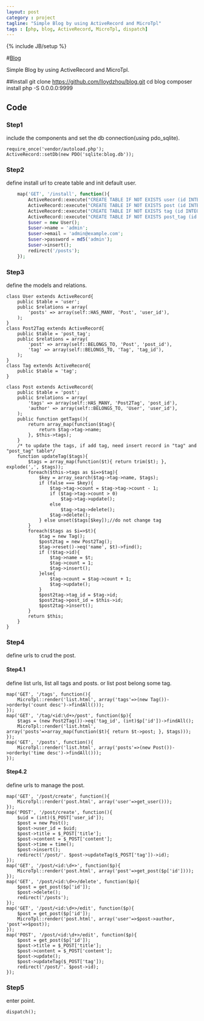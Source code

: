 ```yaml
---
layout: post
category : project
tagline: "Simple Blog by using ActiveRecord and MicroTpl"
tags : [php, blog, ActiveRecord, MicroTpl, dispatch]
---
```

{% include JB/setup %}

#[Blog](https://github.com/lloydzhou/blog.git)


Simple Blog by using ActiveRecord and MicroTpl.

##install
	git clone https://github.com/lloydzhou/blog.git
    cd blog
    composer install
    php -S 0.0.0.0:9999

## Code

### Step1

include the components and set the db connection(using pdo_sqlite).

    require_once('vendor/autoload.php');
    ActiveRecord::setDb(new PDO('sqlite:blog.db'));

### Step2

define install url to create table and init default user.

```php
    map('GET', '/install', function(){
        ActiveRecord::execute("CREATE TABLE IF NOT EXISTS user (id INTEGER PRIMARY KEY, name TEXT, email TEXT, password TEXT);");
        ActiveRecord::execute("CREATE TABLE IF NOT EXISTS post (id INTEGER PRIMARY KEY, user_id INTEGER, title TEXT,content TEXT, time INTEGER);");
        ActiveRecord::execute("CREATE TABLE IF NOT EXISTS tag (id INTEGER PRIMARY KEY, name TEXT, count INTEGER);");
        ActiveRecord::execute("CREATE TABLE IF NOT EXISTS post_tag (id INTEGER PRIMARY KEY, post_id INTEGER, tag_id INTEGER);");
        $user = new User();
        $user->name = 'admin';
        $user->email = 'admin@example.com';
        $user->password = md5('admin');
        $user->insert();
        redirect('/posts');
    });
```

### Step3

define the models and relations.

    class User extends ActiveRecord{
        public $table = 'user';
        public $relations = array(
            'posts' => array(self::HAS_MANY, 'Post', 'user_id'),
        );  
    }
    class Post2Tag extends ActiveRecord{
        public $table = 'post_tag';
        public $relations = array(
            'post' => array(self::BELONGS_TO, 'Post', 'post_id'),
            'tag' => array(self::BELONGS_TO, 'Tag', 'tag_id'),
        );
    }
    class Tag extends ActiveRecord{
        public $table = 'tag';
    }
  
    class Post extends ActiveRecord{
        public $table = 'post';
        public $relations = array(
            'tags' => array(self::HAS_MANY, 'Post2Tag', 'post_id'),
            'author' => array(self::BELONGS_TO, 'User', 'user_id'),
        );
        public function getTags(){
            return array_map(function($tag){
                return $tag->tag->name;
            }, $this->tags);
        }   
        /* to update the tags, if add tag, need insert record in "tag" and "post_tag" table*/ 
        function updateTag($tags){
            $tags = array_map(function($t){ return trim($t); }, explode(',', $tags));
            foreach($this->tags as $i=>$tag){
                $key = array_search($tag->tag->name, $tags);
                if (false === $key){
                    $tag->tag->count = $tag->tag->count - 1;
                    if ($tag->tag->count > 0)
                        $tag->tag->update();
                    else
                        $tag->tag->delete();
                    $tag->delete();
                } else unset($tags[$key]);//do not change tag
            }
            foreach($tags as $i=>$t){
                $tag = new Tag();
                $post2tag = new Post2Tag();
                $tag->reset()->eq('name', $t)->find();
                if (!$tag->id){
                    $tag->name = $t; 
                    $tag->count = 1;
                    $tag->insert();
                }else{
                    $tag->count = $tag->count + 1;
                    $tag->update();
                }
                $post2tag->tag_id = $tag->id;
                $post2tag->post_id = $this->id;
                $post2tag->insert();
            }
            return $this;
        }   
    }
    
### Step4

define urls to crud the post.

#### Step4.1

define list urls, list all tags and posts. or list post belong some tag.

    map('GET', '/tags', function(){
        MicroTpl::render('list.html', array('tags'=>(new Tag())->orderby('count desc')->findAll()));
    });
    map('GET', '/tag/<id:\d+>/post', function($p){
        $tags = (new Post2Tag())->eq('tag_id', (int)$p['id'])->findAll();
        MicroTpl::render('list.html', array('posts'=>array_map(function($t){ return $t->post; }, $tags)));
    });
    map('GET', '/posts', function(){
        MicroTpl::render('list.html', array('posts'=>(new Post())->orderby('time desc')->findAll()));
    });

#### Step4.2 

define urls to manage the post.

    map('GET', '/post/create', function(){
        MicroTpl::render('post.html', array('user'=>get_user()));
    });
    map('POST', '/post/create', function(){
        $uid = (int)($_POST['user_id']);
        $post = new Post();
        $post->user_id = $uid;
        $post->title = $_POST['title'];
        $post->content = $_POST['content'];
        $post->time = time();
        $post->insert();
        redirect('/post/'. $post->updateTag($_POST['tag'])->id);
    });
    map('GET', '/post/<id:\d+>', function($p){
        MicroTpl::render('post.html', array('post'=>get_post($p['id'])));
    });
    map('GET', '/post/<id:\d+>/delete', function($p){
        $post = get_post($p['id']);
        $post->delete();
        redirect('/posts');
    });
    map('GET', '/post/<id:\d+>/edit', function($p){
        $post = get_post($p['id']);
        MicroTpl::render('post.html', array('user'=>$post->author, 'post'=>$post));
    });
    map('POST', '/post/<id:\d+>/edit', function($p){
        $post = get_post($p['id']);
        $post->title = $_POST['title'];
        $post->content = $_POST['content'];
        $post->update();
        $post->updateTag($_POST['tag']);
        redirect('/post/'. $post->id);
    });

### Step5

enter point.

    dispatch();


